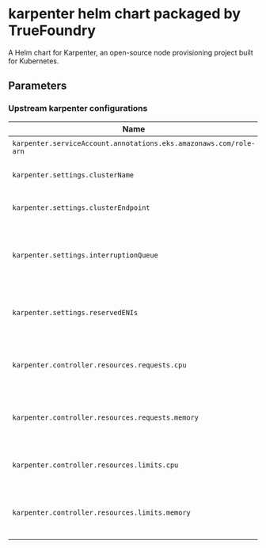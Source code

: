 # karpenter helm chart packaged by TrueFoundry
A Helm chart for Karpenter, an open-source node provisioning project built for Kubernetes.

## Parameters

### Upstream karpenter configurations

| Name                                                              | Description                                       | Value   |
| ----------------------------------------------------------------- | ------------------------------------------------- | ------- |
| `karpenter.serviceAccount.annotations.eks.amazonaws.com/role-arn` | Karpenter role ARN                                | `""`    |
| `karpenter.settings.clusterName`                                  | Name of the EKS cluster                           | `""`    |
| `karpenter.settings.clusterEndpoint`                              | Endpoint URL of the EKS cluster                   | `""`    |
| `karpenter.settings.interruptionQueue`                            | Name of the interruption queue for spot instances | `""`    |
| `karpenter.settings.reservedENIs`                                 | reserved ENIs for the custom networking CNI setup | `0`     |
| `karpenter.controller.resources.requests.cpu`                     | CPU requests for karpenter container              | `50m`   |
| `karpenter.controller.resources.requests.memory`                  | Memory requests for karpenter container           | `100Mi` |
| `karpenter.controller.resources.limits.cpu`                       | CPU limits for karpenter container                | `200m`  |
| `karpenter.controller.resources.limits.memory`                    | Memory requests for karpenter container           | `256Mi` |
